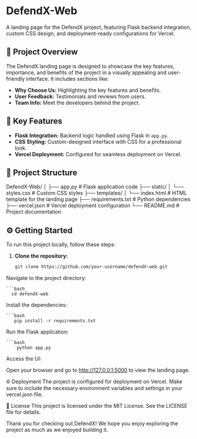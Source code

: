 # DefendX-Web

A landing page for the DefendX project, featuring Flask backend integration, custom CSS design, and deployment-ready configurations for Vercel.

## 🌟 Project Overview

The DefendX landing page is designed to showcase the key features, importance, and benefits of the project in a visually appealing and user-friendly interface. It includes sections like:

- **Why Choose Us:** Highlighting the key features and benefits.
- **User Feedback:** Testimonials and reviews from users.
- **Team Info:** Meet the developers behind the project.

## 🚀 Key Features

- **Flask Integration:** Backend logic handled using Flask in `app.py`.
- **CSS Styling:** Custom-designed interface with CSS for a professional look.
- **Vercel Deployment:** Configured for seamless deployment on Vercel.

## 📂 Project Structure

DefendX-Web/ │ ├── app.py # Flask application code ├── static/ │ └── styles.css # Custom CSS styles ├── templates/ │ └── index.html # HTML template for the landing page ├── requirements.txt # Python dependencies ├── vercel.json # Vercel deployment configuration └── README.md # Project documentation


## ⚙️ Getting Started

To run this project locally, follow these steps:

1. **Clone the repository:**

   ```bash
   git clone https://github.com/your-username/defendX-web.git
Navigate to the project directory:

    ```bash
      cd defendX-web

Install the dependencies:

    ```bash
       pip install -r requirements.txt
Run the Flask application:
    
    ```bash
        python app.py
Access the UI:

Open your browser and go to http://127.0.0.1:5000 to view the landing page.

🌐 Deployment
The project is configured for deployment on Vercel. Make sure to include the necessary environment variables and settings in your vercel.json file.

📄 License
This project is licensed under the MIT License. See the LICENSE file for details.

Thank you for checking out DefendX! We hope you enjoy exploring the project as much as we enjoyed building it.



